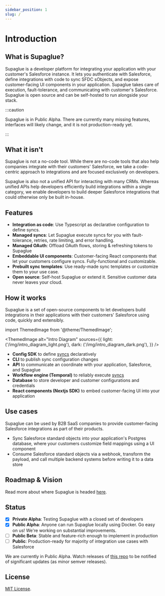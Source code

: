 ```yaml
---
sidebar_position: 1
slug: /
---
```


# Introduction

## What is Supaglue?

Supaglue is a developer platform for integrating your application with your customer's Salesforce instance. It lets you authenticate with Salesforce, define integrations with code to sync SFDC sObjects, and expose customer-facing UI components in your application. Supaglue takes care of execution, fault-tolerance, and communicating with customer's Salesforce. Supaglue is open source and can be self-hosted to run alongside your stack.

:::caution

Supaglue is in Public Alpha. There are currently many missing features, interfaces will likely change, and it is not production-ready yet.

:::

## What it isn't

Supaglue is not a no-code tool. While there are no-code tools that also help companies integrate with their customers' Salesforce, we take a code-centric approach to integrations and are focused exclusively on developers.

Supaglue is also not a unified API for interacting with many CRMs. Whereas unified APIs help developers efficiently build integrations within a single category, we enable developers to build deeper Salesforce integrations that could otherwise only be built in-house.

## Features

- **Integration as code**: Use Typescript as declarative configuration to define syncs.
- **Managed syncs**: Let Supaglue execute syncs for you with fault-tolerance, retries, rate limiting, and error handling.
- **Managed OAuth**: Offload OAuth flows, storing & refreshing tokens to Supaglue
- **Embeddable UI components**: Customer-facing React components that let your customers configure syncs. Fully-functional and customizable.
- **Prebuilt sync templates**: Use ready-made sync templates or customize them to your use case.
- **Open source**: Self-host Supaglue or extend it. Sensitive customer data never leaves your cloud.

## How it works

Supaglue is a set of open-source components to let developers build integrations in their applications with their customers' Salesforce using code, quickly and extensibly.

import ThemedImage from '@theme/ThemedImage';

<ThemedImage
alt="Intro Diagram"
sources={{
    light: ('/img/intro_diagram_light.png'),
    dark: ('/img/intro_diagram_dark.png'),
  }}
/>

- **Config SDK** to define [syncs](./concepts#developer-config) declaratively
- **CLI** to publish sync configuration changes
- **API** to communicate an coordinate with your application, Salesforce, and Supaglue
- **Workflow engine (Temporal)** to reliably execute [syncs](./concepts#sync)
- **Database** to store developer and customer configurations and credentials
- **React components (Nextjs SDK)** to embed customer-facing UI into your application

## Use cases

Supaglue can be used by B2B SaaS companies to provide customer-facing Salesforce integrations as part of their products.

- Sync Salesforce standard objects into your application's Postgres database, where your customers customize field mappings using a UI component
- Consume Salesforce standard objects via a webhook, transform the payload, and call multiple backend systems before writing it to a data store

## Roadmap & Vision

Read more about where Supaglue is headed [here](./roadmap).

## Status

- [x] **Private Alpha**: Testing Supaglue with a closed set of developers
- [x] **Public Alpha**: Anyone can run Supaglue locally using Docker. Go easy on us! We're working on substantial improvements.
- [ ] **Public Beta**: Stable and feature-rich enough to implement in production
- [ ] **Public**: Production-ready for majority of integration use cases with Salesforce

We are currently in Public Alpha. Watch releases of [this repo](https://github.com/supaglue-labs/supaglue) to be notified of significant updates (as minor semver releases).

## License

[MIT License](https://github.com/supaglue-labs/supaglue/blob/v0.1.1-1/LICENSE).

